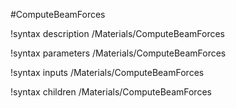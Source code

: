 #ComputeBeamForces

!syntax description /Materials/ComputeBeamForces


!syntax parameters /Materials/ComputeBeamForces

!syntax inputs /Materials/ComputeBeamForces

!syntax children /Materials/ComputeBeamForces
